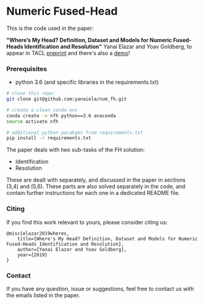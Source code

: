 # Numeric Fused-Head


This is the code used in the paper: 

**"Where’s My Head? Definition, Dataset and Models for Numeric Fused-Heads Identification and Resolution"**
Yanai Elazar and Yoav Goldberg,
to appear in TACL
[preprint](https://arxiv.org/pdf/1905.10886.pdf)
and there's also a [demo](http://nlp.biu.ac.il/~lazary/fh/)!


### Prerequisites
* python 3.6 (and specific libraries in the requirements.txt)

```sh
# clone this repo:
git clone git@github.com:yanaiela/num_fh.git

# create a clean conda env
conda create -n nfh python==3.6 anaconda
source activate nfh

# additional python pacakges from requirements.txt
pip install -r requirements.txt

```

The paper deals with two sub-tasks of the FH solution:
* Identification
* Resolution

These are dealt with separately, and discussed in the paper in sections 
(3,4) and (5,6). These parts are also solved separately in the code, and
contain further instructions for each one in a dedicated README file.

### Citing
If you find this work relevant to yours, please consider citing us:
```
@misc{elazar2019wheres,
    title={Where's My Head? Definition, Dataset and Models for Numeric Fused-Heads Identification and Resolution},
    author={Yanai Elazar and Yoav Goldberg},
    year={2019}
}
```

### Contact
If you have any question, issue or suggestions, feel free to contact 
us with the emails listed in the paper.